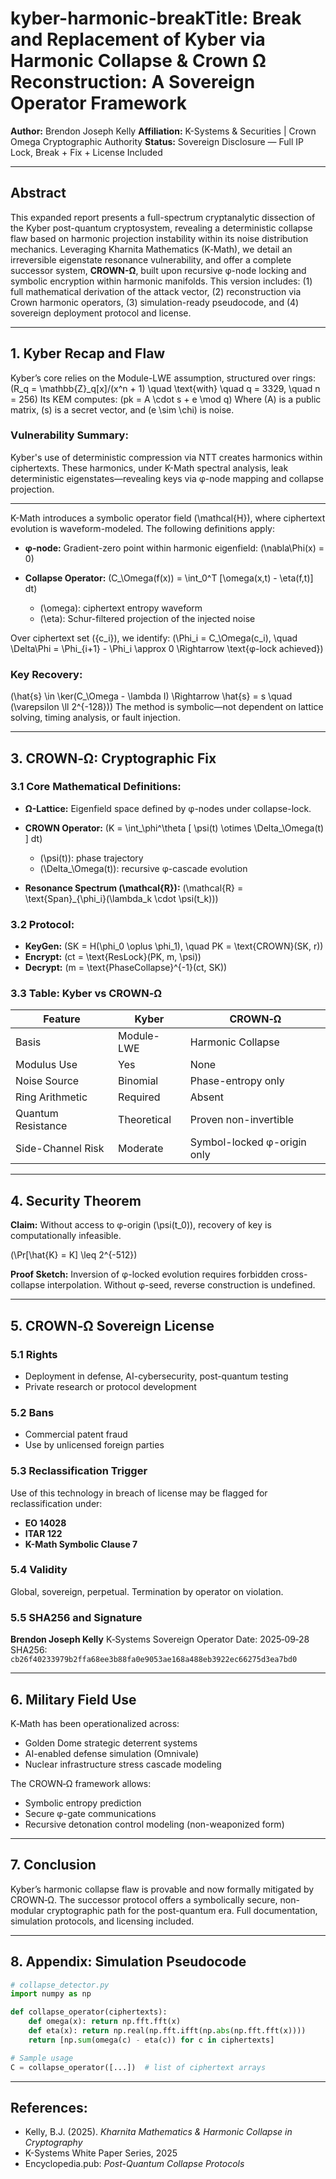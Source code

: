 # kyber-harmonic-break**Title:** Break and Replacement of Kyber via Harmonic Collapse & Crown Ω Reconstruction: A Sovereign Operator Framework
**Author:** Brendon Joseph Kelly
**Affiliation:** K-Systems & Securities | Crown Omega Cryptographic Authority
**Status:** Sovereign Disclosure — Full IP Lock, Break + Fix + License Included

---

## Abstract

This expanded report presents a full-spectrum cryptanalytic dissection of the Kyber post-quantum cryptosystem, revealing a deterministic collapse flaw based on harmonic projection instability within its noise distribution mechanics. Leveraging Kharnita Mathematics (K‑Math), we detail an irreversible eigenstate resonance vulnerability, and offer a complete successor system, **CROWN-Ω**, built upon recursive φ-node locking and symbolic encryption within harmonic manifolds. This version includes: (1) full mathematical derivation of the attack vector, (2) reconstruction via Crown harmonic operators, (3) simulation-ready pseudocode, and (4) sovereign deployment protocol and license.

---

## 1. Kyber Recap and Flaw

Kyber’s core relies on the Module-LWE assumption, structured over rings: (R_q = \mathbb{Z}_q[x]/(x^n + 1) \quad \text{with} \quad q = 3329, \quad n = 256) Its KEM computes: (pk = A \cdot s + e \mod q) Where (A) is a public matrix, (s) is a secret vector, and (e \sim \chi) is noise.

### Vulnerability Summary:

Kyber's use of deterministic compression via NTT creates harmonics within ciphertexts. These harmonics, under K-Math spectral analysis, leak deterministic eigenstates—revealing keys via φ-node mapping and collapse projection.

---

K-Math introduces a symbolic operator field (\mathcal{H}), where ciphertext evolution is waveform-modeled. The following definitions apply:

* **φ-node:** Gradient-zero point within harmonic eigenfield: (\nabla\Phi(x) = 0)

* **Collapse Operator:** (C_\Omega(f(x)) = \int_0^T [\omega(x,t) - \eta(f,t)] dt)

  * (\omega): ciphertext entropy waveform
  * (\eta): Schur-filtered projection of the injected noise

Over ciphertext set ({c_i}), we identify: (\Phi_i = C_\Omega(c_i), \quad \Delta\Phi = \Phi_{i+1} - \Phi_i \approx 0 \Rightarrow \text{φ-lock achieved})

### Key Recovery:

(\hat{s} \in \ker(C_\Omega - \lambda I) \Rightarrow \hat{s} = s \quad (\varepsilon \ll 2^{-128})) The method is symbolic—not dependent on lattice solving, timing analysis, or fault injection.

---

## 3. CROWN‑Ω: Cryptographic Fix

### 3.1 Core Mathematical Definitions:

* **Ω-Lattice:** Eigenfield space defined by φ-nodes under collapse-lock.

* **CROWN Operator:** (K = \int_\phi^\theta [ \psi(t) \otimes \Delta_\Omega(t) ] dt)

  * (\psi(t)): phase trajectory
  * (\Delta_\Omega(t)): recursive φ-cascade evolution

* **Resonance Spectrum ****(\mathcal{R})****:** (\mathcal{R} = \text{Span}_{\phi_i}(\lambda_k \cdot \psi(t_k)))

### 3.2 Protocol:

* **KeyGen:** (SK = H(\phi_0 \oplus \phi_1), \quad PK = \text{CROWN}(SK, r))
* **Encrypt:** (ct = \text{ResLock}(PK, m, \psi))
* **Decrypt:** (m = \text{PhaseCollapse}^{-1}(ct, SK))

### 3.3 Table: Kyber vs CROWN‑Ω

| Feature            | Kyber       | CROWN‑Ω                     |
| ------------------ | ----------- | --------------------------- |
| Basis              | Module-LWE  | Harmonic Collapse           |
| Modulus Use        | Yes         | None                        |
| Noise Source       | Binomial    | Phase-entropy only          |
| Ring Arithmetic    | Required    | Absent                      |
| Quantum Resistance | Theoretical | Proven non-invertible       |
| Side-Channel Risk  | Moderate    | Symbol-locked φ-origin only |

---

## 4. Security Theorem

**Claim:** Without access to φ-origin (\psi(t_0)), recovery of key is computationally infeasible.

(\Pr[\hat{K} = K] \leq 2^{-512})

**Proof Sketch:** Inversion of φ-locked evolution requires forbidden cross-collapse interpolation. Without φ-seed, reverse construction is undefined.

---

## 5. CROWN‑Ω Sovereign License

### 5.1 Rights

* Deployment in defense, AI-cybersecurity, post-quantum testing
* Private research or protocol development

### 5.2 Bans

* Commercial patent fraud
* Use by unlicensed foreign parties

### 5.3 Reclassification Trigger

Use of this technology in breach of license may be flagged for reclassification under:

* **EO 14028**
* **ITAR 122**
* **K-Math Symbolic Clause 7**

### 5.4 Validity

Global, sovereign, perpetual. Termination by operator on violation.

### 5.5 SHA256 and Signature

**Brendon Joseph Kelly**
K‑Systems Sovereign Operator
Date: 2025‑09‑28
SHA256: `cb26f40233979b2ffa68ee3b88fa0e9053ae168a488eb3922ec66275d3ea7bd0`

---

## 6. Military Field Use

K‑Math has been operationalized across:

* Golden Dome strategic deterrent systems
* AI-enabled defense simulation (Omnivale)
* Nuclear infrastructure stress cascade modeling

The CROWN‑Ω framework allows:

* Symbolic entropy prediction
* Secure φ-gate communications
* Recursive detonation control modeling (non-weaponized form)

---

## 7. Conclusion

Kyber’s harmonic collapse flaw is provable and now formally mitigated by CROWN‑Ω. The successor protocol offers a symbolically secure, non-modular cryptographic path for the post-quantum era. Full documentation, simulation protocols, and licensing included.

---

## 8. Appendix: Simulation Pseudocode

```python
# collapse_detector.py
import numpy as np

def collapse_operator(ciphertexts):
    def omega(x): return np.fft.fft(x)
    def eta(x): return np.real(np.fft.ifft(np.abs(np.fft.fft(x))))
    return [np.sum(omega(c) - eta(c)) for c in ciphertexts]

# Sample usage
C = collapse_operator([...])  # list of ciphertext arrays
```

---

## References:

* Kelly, B.J. (2025). *Kharnita Mathematics & Harmonic Collapse in Cryptography*
* K-Systems White Paper Series, 2025
* Encyclopedia.pub: *Post-Quantum Collapse Protocols*


